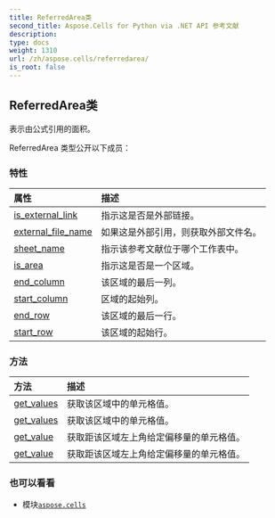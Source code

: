 ```yaml
---
title: ReferredArea类
second_title: Aspose.Cells for Python via .NET API 参考文献
description:
type: docs
weight: 1310
url: /zh/aspose.cells/referredarea/
is_root: false
---
```

## ReferredArea类
表示由公式引用的面积。



ReferredArea 类型公开以下成员：

### 特性
|属性|描述|
| :- | :- |
| [is_external_link](/cells/python-net/zh/aspose.cells/referredarea/is_external_link) |指示这是否是外部链接。|
| [external_file_name](/cells/python-net/zh/aspose.cells/referredarea/external_file_name) |如果这是外部引用，则获取外部文件名。|
| [sheet_name](/cells/python-net/zh/aspose.cells/referredarea/sheet_name) |指示该参考文献位于哪个工作表中。|
| [is_area](/cells/python-net/zh/aspose.cells/referredarea/is_area) |指示这是否是一个区域。|
| [end_column](/cells/python-net/zh/aspose.cells/referredarea/end_column) |该区域的最后一列。|
| [start_column](/cells/python-net/zh/aspose.cells/referredarea/start_column) |区域的起始列。|
| [end_row](/cells/python-net/zh/aspose.cells/referredarea/end_row) |该区域的最后一行。|
| [start_row](/cells/python-net/zh/aspose.cells/referredarea/start_row) |该区域的起始行。|


### 方法
|方法|描述|
| :- | :- |
| [get_values](/cells/python-net/zh/aspose.cells/referredarea/get_values/#) |获取该区域中的单元格值。|
| [get_values](/cells/python-net/zh/aspose.cells/referredarea/get_values/#bool) |获取该区域中的单元格值。|
| [get_value](/cells/python-net/zh/aspose.cells/referredarea/get_value/#int-int) |获取距该区域左上角给定偏移量的单元格值。|
| [get_value](/cells/python-net/zh/aspose.cells/referredarea/get_value/#int-int-bool) |获取距该区域左上角给定偏移量的单元格值。|



### 也可以看看
* 模块[`aspose.cells`](..)
